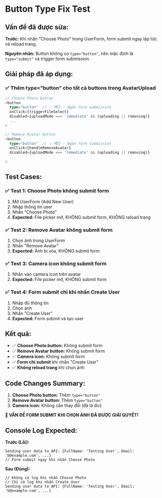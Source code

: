 # Button Type Fix Test

## Vấn đề đã được sửa:
**Trước:** Khi nhấn "Choose Photo" trong UserForm, form submit ngay lập tức và reload trang.

**Nguyên nhân:** Button không có `type="button"`, nên mặc định là `type="submit"` và trigger form submission.

## Giải pháp đã áp dụng:

### ✅ Thêm type="button" cho tất cả buttons trong AvatarUpload
```typescript
// Choose Photo button
<button
  type="button"  // ✅ MỚI - Ngăn form submission
  onClick={triggerFileSelect}
  disabled={uploadMode === 'immediate' && (uploading || removing)}
  ...
>

// Remove Avatar button  
<button
  type="button"  // ✅ MỚI - Ngăn form submission
  onClick={handleRemoveAvatar}
  disabled={uploadMode === 'immediate' && (uploading || removing)}
  ...
>
```

## Test Cases:

### ✅ Test 1: Choose Photo không submit form
1. Mở UserForm (Add New User)
2. Nhập thông tin user
3. Nhấn "Choose Photo"
4. **Expected:** File picker mở, KHÔNG submit form, KHÔNG reload trang

### ✅ Test 2: Remove Avatar không submit form
1. Chọn ảnh trong UserForm
2. Nhấn "Remove Avatar"
3. **Expected:** Ảnh bị xóa, KHÔNG submit form

### ✅ Test 3: Camera icon không submit form
1. Nhấn vào camera icon trên avatar
2. **Expected:** File picker mở, KHÔNG submit form

### ✅ Test 4: Form submit chỉ khi nhấn Create User
1. Nhập đủ thông tin
2. Chọn ảnh
3. Nhấn "Create User"
4. **Expected:** Form submit và tạo user

## Kết quả:
- ✅ **Choose Photo button:** Không submit form
- ✅ **Remove Avatar button:** Không submit form  
- ✅ **Camera icon:** Không submit form
- ✅ **Form chỉ submit** khi nhấn "Create User"
- ✅ **Không reload trang** khi chọn ảnh

## Code Changes Summary:
1. **Choose Photo button:** Thêm `type="button"`
2. **Remove Avatar button:** Thêm `type="button"`
3. **Camera icon:** Không cần thay đổi (đã là div)

**🎯 VẤN ĐỀ FORM SUBMIT KHI CHỌN ẢNH ĐÃ ĐƯỢC GIẢI QUYẾT!**

## Console Log Expected:
**Trước (Lỗi):**
```
Sending user data to API: {FullName: 'Testing User', Email: 'b@example.com', ...}
// Form submit ngay khi nhấn Choose Photo
```

**Sau (Đúng):**
```
// Không có log khi nhấn Choose Photo
// Chỉ có log khi nhấn Create User
Sending user data to API: {FullName: 'Testing User', Email: 'b@example.com', ...}
```

